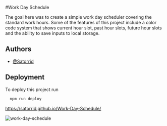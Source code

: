#Work Day Schedule

The goal here was to create a simple work day scheduler covering the standard work hours. Some of the features of this project include a color code system that shows current hour slot, past hour slots, future hour slots and the ability to save inputs to local storage. 
## Authors

- [@Satorrid](https://github.com/Satorrid)


## Deployment

To deploy this project run

```bash
  npm run deploy
```

https://satorrid.github.io/Work-Day-Schedule/

![work-day-schedule](https://user-images.githubusercontent.com/106789746/179867421-c1e2de62-cd15-4ebd-b60a-2d47e7198977.png)

